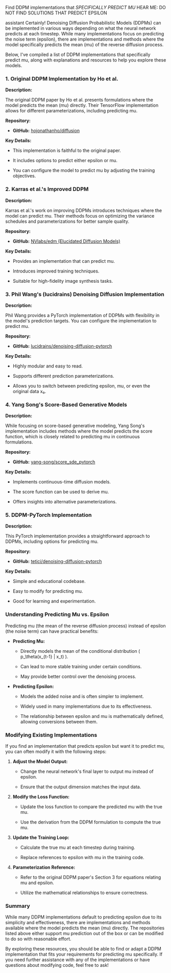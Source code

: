 
Find DDPM implementations that *SPECIFICALLY PREDICT MU* HEAR ME: DO NOT FIND SOLUTIONS THAT PREDICT EPSILON

assistant
Certainly! Denoising Diffusion Probabilistic Models (DDPMs) can be implemented in various ways depending on what the neural network predicts at each timestep. While many implementations focus on predicting the noise term (epsilon), there are implementations and methods where the model specifically predicts the mean (mu) of the reverse diffusion process.

Below, I've compiled a list of DDPM implementations that specifically predict mu, along with explanations and resources to help you explore these models.

### **1. Original DDPM Implementation by Ho et al.**

**Description:**

The original DDPM paper by Ho et al. presents formulations where the model predicts the mean (mu) directly. Their TensorFlow implementation allows for different parameterizations, including predicting mu.

**Repository:**

- **GitHub:** [hojonathanho/diffusion](https://github.com/hojonathanho/diffusion)

**Key Details:**

- This implementation is faithful to the original paper.

- It includes options to predict either epsilon or mu.

- You can configure the model to predict mu by adjusting the training objectives.

### **2. Karras et al.'s Improved DDPM**

**Description:**

Karras et al.'s work on improving DDPMs introduces techniques where the model can predict mu. Their methods focus on optimizing the variance schedules and parameterizations for better sample quality.

**Repository:**

- **GitHub:** [NVlabs/edm (Elucidated Diffusion Models)](https://github.com/NVlabs/edm)

**Key Details:**

- Provides an implementation that can predict mu.

- Introduces improved training techniques.

- Suitable for high-fidelity image synthesis tasks.

### **3. Phil Wang's (lucidrains) Denoising Diffusion Implementation**

**Description:**

Phil Wang provides a PyTorch implementation of DDPMs with flexibility in the model's prediction targets. You can configure the implementation to predict mu.

**Repository:**

- **GitHub:** [lucidrains/denoising-diffusion-pytorch](https://github.com/lucidrains/denoising-diffusion-pytorch)

**Key Details:**

- Highly modular and easy to read.

- Supports different prediction parameterizations.

- Allows you to switch between predicting epsilon, mu, or even the original data x₀.

### **4. Yang Song's Score-Based Generative Models**

**Description:**

While focusing on score-based generative modeling, Yang Song's implementation includes methods where the model predicts the score function, which is closely related to predicting mu in continuous formulations.

**Repository:**

- **GitHub:** [yang-song/score_sde_pytorch](https://github.com/yang-song/score_sde_pytorch)

**Key Details:**

- Implements continuous-time diffusion models.

- The score function can be used to derive mu.

- Offers insights into alternative parameterizations.

### **5. DDPM-PyTorch Implementation**

**Description:**

This PyTorch implementation provides a straightforward approach to DDPMs, including options for predicting mu.

**Repository:**

- **GitHub:** [tetici/denoising-diffusion-pytorch](https://github.com/tetici/denoising-diffusion-pytorch)

**Key Details:**

- Simple and educational codebase.

- Easy to modify for predicting mu.

- Good for learning and experimentation.

### **Understanding Predicting Mu vs. Epsilon**

Predicting mu (the mean of the reverse diffusion process) instead of epsilon (the noise term) can have practical benefits:

- **Predicting Mu:**

  - Directly models the mean of the conditional distribution \( p_\theta(x_{t-1} | x_t) \).

  - Can lead to more stable training under certain conditions.

  - May provide better control over the denoising process.

- **Predicting Epsilon:**

  - Models the added noise and is often simpler to implement.

  - Widely used in many implementations due to its effectiveness.

  - The relationship between epsilon and mu is mathematically defined, allowing conversions between them.

### **Modifying Existing Implementations**

If you find an implementation that predicts epsilon but want it to predict mu, you can often modify it with the following steps:

1. **Adjust the Model Output:**

   - Change the neural network's final layer to output mu instead of epsilon.

   - Ensure that the output dimension matches the input data.

2. **Modify the Loss Function:**

   - Update the loss function to compare the predicted mu with the true mu.

   - Use the derivation from the DDPM formulation to compute the true mu.

3. **Update the Training Loop:**

   - Calculate the true mu at each timestep during training.

   - Replace references to epsilon with mu in the training code.

4. **Parameterization Reference:**

   - Refer to the original DDPM paper's Section 3 for equations relating mu and epsilon.

   - Utilize the mathematical relationships to ensure correctness.

### **Summary**

While many DDPM implementations default to predicting epsilon due to its simplicity and effectiveness, there are implementations and methods available where the model predicts the mean (mu) directly. The repositories listed above either support mu prediction out of the box or can be modified to do so with reasonable effort.

By exploring these resources, you should be able to find or adapt a DDPM implementation that fits your requirements for predicting mu specifically. If you need further assistance with any of the implementations or have questions about modifying code, feel free to ask!
